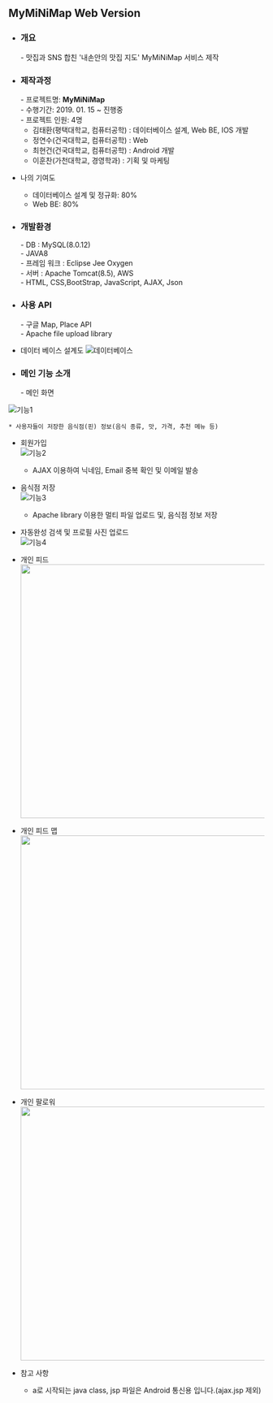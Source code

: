 ## MyMiNiMap Web Version
- <h3>개요</h3>
  - 맛집과 SNS 합친 '내손안의 맛집 지도' MyMiNiMap 서비스 제작 
  
- <h3>제작과정</h3>
  - 프로젝트명: <b>MyMiNiMap</b> <br>
  - 수행기간:  2019. 01. 15 ~ 진행중 <br>
  - 프로젝트 인원:  4명
  
     + 김태환(평택대학교, 컴퓨터공학) : 데이터베이스 설계, Web BE, IOS 개발 <br>
     + 정연수(건국대학교, 컴퓨터공학) : Web <br>
     + 최현건(건국대학교, 컴퓨터공학) : Android 개발 <br>
     + 이훈찬(가천대학교, 경영학과) : 기획 및 마케팅 <br>
 - 나의 기여도
     + 데이터베이스 설계 및 정규화: 80%
     + Web BE: 80%
  
- <h3>개발환경</h3>
  - DB : MySQL(8.0.12) <br>
  - JAVA8 <br>
  - 프레임 워크 : Eclipse Jee Oxygen <br>
  - 서버 : Apache Tomcat(8.5), AWS <br>
  - HTML, CSS,BootStrap, JavaScript, AJAX, Json <br>

- <h3>사용 API</h3>
  - 구글 Map, Place API <br>
  - Apache file upload library
  
- 데이터 베이스 설계도
![데이터베이스](http://112.149.7.38:8090/Final_Minimap/php/minidb.png)
- <h3>메인 기능 소개</h3>
  - 메인 화면 <br>
![기능1](http://112.149.7.38:8090/Final_Minimap/php/main.gif)

    * 사용자들이 저장한 음식점(핀) 정보(음식 종류, 맛, 가격, 추천 메뉴 등)
  - 회원가입 <br>
![기능2](http://112.149.7.38:8090/Final_Minimap/php/join.gif)

    * AJAX 이용하여 닉네임, Email 중복 확인 및 이메일 발송
  - 음식점 저장 <br>
![기능3](http://112.149.7.38:8090/Final_Minimap/php/save.gif)

    * Apache library 이용한 멀티 파일 업로드 및, 음식점 정보 저장
  - 자동완성 검색 및 프로필 사진 업로드 <br>
![기능4](http://112.149.7.38:8090/Final_Minimap/php/profile.gif)
  - 개인 피드 <br>
<img src="http://112.149.7.38:8090/Final_Minimap/php/feed.png" width="500" height="500"><br>
  - 개인 피드 맵 <br>
<img src="http://112.149.7.38:8090/Final_Minimap/php/feedmap.png" width="500" height="500"><br>
  - 개인 팔로워 <br>
<img src="http://112.149.7.38:8090/Final_Minimap/php/feedfollwer.png" width="500" height="500"><br>

- 참고 사항 <br>
  - a로 시작되는 java class, jsp 파일은 Android 통신용 입니다.(ajax.jsp 제외)

